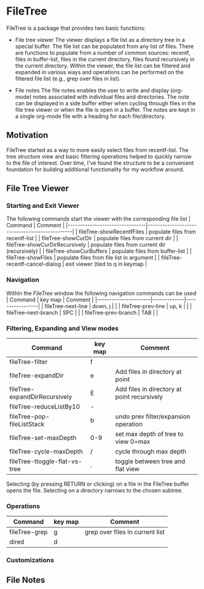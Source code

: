 # FileTree
FileTree is a package that provides two basic functions:

* File tree viewer
The viewer displays a file list as a directory tree in a special buffer.  The file list can be populated from any list of files.  There are functions to populate from a number of common sources: recentf, files in buffer-list, files in the current directory, files found recursively in the current directory.  Within the viewer, the file list can be filtered and expanded in various ways and operations can be performed on the filtered file list (e.g., grep over files in list).

* File notes
The file notes enables the user to write and display (org-mode) notes associated with individual files and directories.  The note can be displayed in a side buffer either when cycling through files in the file tree viewer or when the file is open in a buffer.  The notes are kept in a single org-mode file with a heading for each file/directory.

## Motivation
FileTree started as a way to more easily select files from recentf-list.  The tree structure view and basic filtering operations helped to quickly narrow to the file of interest.  Over time, I've found the structure to be a convenient foundation for building additional functionality for my workflow around.  

## File Tree Viewer

### Starting and Exit Viewer
The following commands start the viewer with the corresponding file list
| Command                        | Comment                                       |
|--------------------------------|-----------------------------------------------|
| fileTree-showRecentfFiles      | populate files from recentf-list              |
| fileTree-showCurDir            | populate files from current dir               |
| fileTree-showCurDirRecursively | populate files from current dir (recursively) | 
| fileTree-showCurBuffers        | populate files from buffer-list               |
| fileTree-showFiles             | populate files from file list in argument     |
| fileTree-recentf-cancel-dialog | exit viewer (tied to q in keymap              |


### Navigation
Within the *FileTree* window the following navigation commands can be used
| Command              | key map     | Comment         |
|----------------------|-------------|-----------------|
| fileTree-next-line   | down, j     |                 | 
| fileTree-prev-line   | up, k       |                 | 
| fileTree-next-branch | SPC         |                 | 
| fileTree-prev-branch | TAB         |                 |

### Filtering, Expanding and View modes
| Command                       | key map | Comment                              |
|-------------------------------|---------|--------------------------------------|
| fileTree-filter               | f       |  <ADD>                               |
| fileTree-expandDir            | e       |  Add files in directory at point     |
| fileTree-expandDirRecursively | E       |  Add files in directory at point recursively |
| fileTree-reduceListBy10       | -       |                                      | 
| fileTree-pop-fileListStack    | b       | undo prev filter/expansion operation |
| fileTree-set-maxDepth         | 0-9     | set max depth of tree to view 0=max  |
| fileTree-cycle-maxDepth       | /       | cycle through max depth              |
| fileTree-ttoggle-flat-vs-tree | .       | toggle between tree and flat view    |
Selecting (by pressing RETURN or clicking) on a file in the FileTree buffer opens the file.  Selecting on a directory narrows to the chosen subtree.


### Operations
| Command              | key map | Comment                         |
|----------------------|---------|---------------------------------|
| fileTree-grep        | g       | grep over files in current list |
| dired                | d       |                                 |

### Customizations


## File Notes





